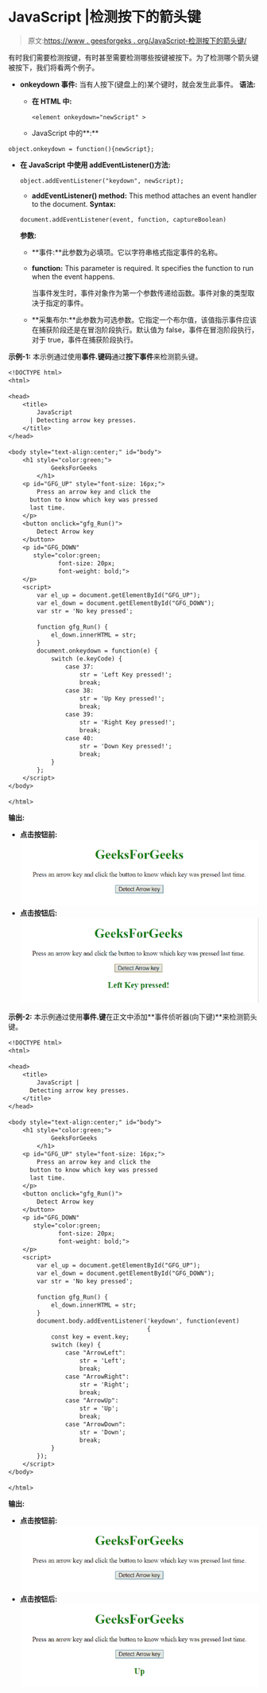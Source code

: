 # JavaScript |检测按下的箭头键

> 原文:[https://www . geesforgeks . org/JavaScript-检测按下的箭头键/](https://www.geeksforgeeks.org/javascript-detecting-the-pressed-arrow-key/)

有时我们需要检测按键，有时甚至需要检测哪些按键被按下。为了检测哪个箭头键被按下，我们将看两个例子。

*   **onkeydown 事件:**
    当有人按下(键盘上的)某个键时，就会发生此事件。
    **语法:**
    *   **在 HTML 中:**

        ```
        <element onkeydown="newScript" >

        ```

    *   JavaScript 中的**:**

```
object.onkeydown = function(){newScript};

```

*   **在 JavaScript 中使用 addEventListener()方法:**

    ```
    object.addEventListener("keydown", newScript);

    ```

    *   **addEventListener() method:**
    This method attaches an event handler to the document.
    **Syntax:**

    ```
    document.addEventListener(event, function, captureBoolean)

    ```

    **参数:**

    *   **事件:**此参数为必填项。它以字符串格式指定事件的名称。
    *   **function:** This parameter is required. It specifies the function to run when the event happens.

        当事件发生时，事件对象作为第一个参数传递给函数。事件对象的类型取决于指定的事件。

    *   **采集布尔:**此参数为可选参数。它指定一个布尔值，该值指示事件应该在捕获阶段还是在冒泡阶段执行。默认值为 false，事件在冒泡阶段执行，对于 true，事件在捕获阶段执行。

**示例-1:** 本示例通过使用**事件.键码**通过**按下事件**来检测箭头键。

```
<!DOCTYPE html>
<html>

<head>
    <title>
        JavaScript
      | Detecting arrow key presses.
    </title>
</head>

<body style="text-align:center;" id="body">
    <h1 style="color:green;">  
            GeeksForGeeks  
        </h1>
    <p id="GFG_UP" style="font-size: 16px;">
        Press an arrow key and click the 
      button to know which key was pressed 
      last time.
    </p>
    <button onclick="gfg_Run()">
        Detect Arrow key
    </button>
    <p id="GFG_DOWN" 
       style="color:green; 
              font-size: 20px;
              font-weight: bold;">
    </p>
    <script>
        var el_up = document.getElementById("GFG_UP");
        var el_down = document.getElementById("GFG_DOWN");
        var str = 'No key pressed';

        function gfg_Run() {
            el_down.innerHTML = str;
        }
        document.onkeydown = function(e) {
            switch (e.keyCode) {
                case 37:
                    str = 'Left Key pressed!';
                    break;
                case 38:
                    str = 'Up Key pressed!';
                    break;
                case 39:
                    str = 'Right Key pressed!';
                    break;
                case 40:
                    str = 'Down Key pressed!';
                    break;
            }
        };
    </script>
</body>

</html>
```

**输出:**

*   **点击按钮前:**
    ![](img/6d8c3047df5019f9d1fba2c481c48744.png)
*   **点击按钮后:**
    ![](img/2be95c336b0dfa42139ed6259159ae47.png)

**示例-2:** 本示例通过使用**事件.键**在正文中添加**事件侦听器(向下键)**来检测箭头键。

```
<!DOCTYPE html>
<html>

<head>
    <title>
        JavaScript |
      Detecting arrow key presses.
    </title>
</head>

<body style="text-align:center;" id="body">
    <h1 style="color:green;">  
            GeeksForGeeks  
        </h1>
    <p id="GFG_UP" style="font-size: 16px;">
        Press an arrow key and click the
      button to know which key was pressed
      last time.
    </p>
    <button onclick="gfg_Run()">
        Detect Arrow key
    </button>
    <p id="GFG_DOWN" 
       style="color:green;
              font-size: 20px;
              font-weight: bold;">
    </p>
    <script>
        var el_up = document.getElementById("GFG_UP");
        var el_down = document.getElementById("GFG_DOWN");
        var str = 'No key pressed';

        function gfg_Run() {
            el_down.innerHTML = str;
        }
        document.body.addEventListener('keydown', function(event)
                                       {
            const key = event.key;
            switch (key) {
                case "ArrowLeft":
                    str = 'Left';
                    break;
                case "ArrowRight":
                    str = 'Right';
                    break;
                case "ArrowUp":
                    str = 'Up';
                    break;
                case "ArrowDown":
                    str = 'Down';
                    break;
            }
        });
    </script>
</body>

</html>
```

**输出:**

*   **点击按钮前:**
    ![](img/6d8c3047df5019f9d1fba2c481c48744.png)
*   **点击按钮后:**
    ![](img/c746f5a8816996c303fa8bf64f52b13b.png)